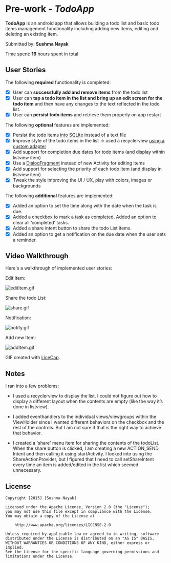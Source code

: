# Pre-work - *TodoApp*

**TodoApp** is an android app that allows building a todo list and basic todo items management functionality including adding new items, editing and deleting an existing item.

Submitted by: **Sushma Nayak**

Time spent: **16** hours spent in total

## User Stories

The following **required** functionality is completed:

* [x] User can **successfully add and remove items** from the todo list
* [x] User can **tap a todo item in the list and bring up an edit screen for the todo item** and then have any changes to the text reflected in the todo list.
* [x] User can **persist todo items** and retrieve them properly on app restart

The following **optional** features are implemented:

* [x] Persist the todo items [into SQLite](http://guides.codepath.com/android/Persisting-Data-to-the-Device#sqlite) instead of a text file
* [x] Improve style of the todo items in the list -> used a recyclerview [using a custom adapter](http://guides.codepath.com/android/Using-an-ArrayAdapter-with-ListView)
* [x] Add support for completion due dates for todo items (and display within listview item)
* [x] Use a [DialogFragment](http://guides.codepath.com/android/Using-DialogFragment) instead of new Activity for editing items
* [x] Add support for selecting the priority of each todo item (and display in listview item)
* [x] Tweak the style improving the UI / UX, play with colors, images or backgrounds

The following **additional** features are implemented:

* [x]   Added an option to set the time along with the date when the task is due.
* [x]	Added a checkbox to mark a task as completed. Added an option to clear all ‘completed’ tasks.
* [x]	Added a share intent button to share the todo List items.
* [x]   Added an option to get a notification on the due date when the user sets a reminder.

## Video Walkthrough 

Here's a walkthrough of implemented user stories:

Edit Item:

![editItem.gif](https://github.com/sushmatn/TodoApp/blob/master/editItem2.gif)


Share the todo List:

![share.gif](https://github.com/sushmatn/TodoApp/blob/master/share2.gif)


Notification:

![notify.gif](https://github.com/sushmatn/TodoApp/blob/master/notify.gif)


Add new Item:

![addItem.gif](https://github.com/sushmatn/TodoApp/blob/master/addItem2.gif)


GIF created with [LiceCap](http://www.cockos.com/licecap/).

## Notes

I ran into a few problems:

* I used a recyclerview to display the list. I could not figure out how to display a different layout when the contents are empty (like the way it’s done in listview).

* I added eventhandlers to the individual views/viewgroups within the ViewHolder since I wanted different behaviors on the checkbox and the rest of the controls. But I am not sure if that is the right way to achieve that behavior.

* I created a 'share' menu item for sharing the contents of the todoList. When the share button is clicked, I am creating a new ACTION_SEND Intent and then calling it using startActivity.
I looked into using the ShareActionProvider, but I figured that I need to call setShareIntent every time an item is added/edited in the list which seemed unnecessary.

## License

    Copyright [2015] [Sushma Nayak]

    Licensed under the Apache License, Version 2.0 (the "License");
    you may not use this file except in compliance with the License.
    You may obtain a copy of the License at

        http://www.apache.org/licenses/LICENSE-2.0

    Unless required by applicable law or agreed to in writing, software
    distributed under the License is distributed on an "AS IS" BASIS,
    WITHOUT WARRANTIES OR CONDITIONS OF ANY KIND, either express or implied.
    See the License for the specific language governing permissions and
    limitations under the License.
